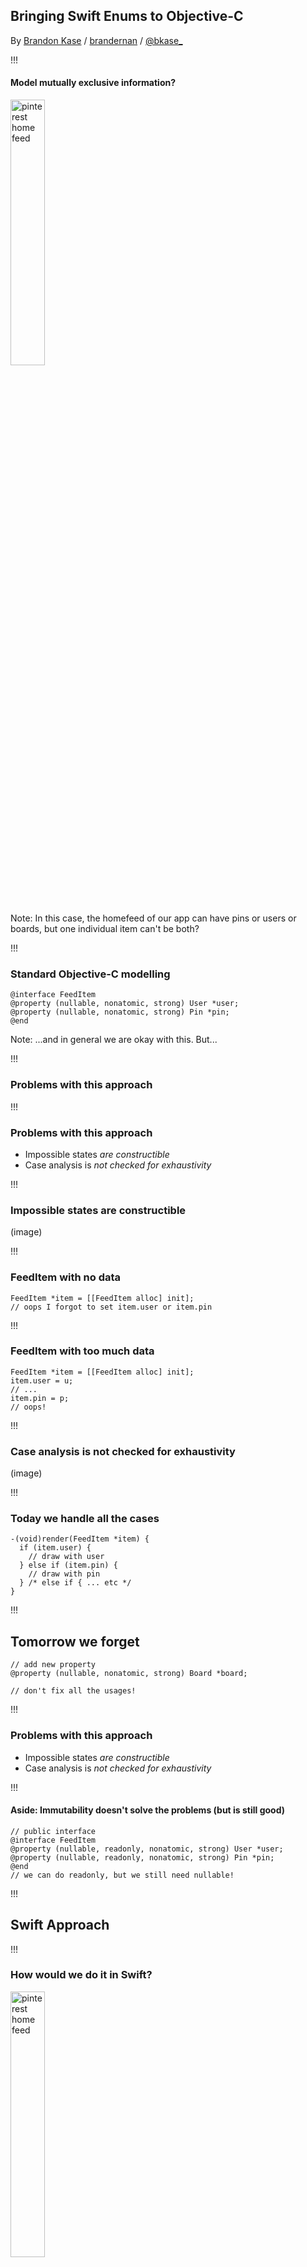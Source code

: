 <!-- .slide: data-background="#2aa198" -->
<!-- .slide: data-state="terminal" -->
## Bringing Swift Enums to Objective-C

By <a href="http://bkase.com">Brandon Kase</a> / <a href="https://www.pinterest.com/brandernan/"><i class="fa fa-pinterest" aria-hidden="true"></i>brandernan</a> / <a href="http://twitter.com/bkase_">@bkase_</a>

!!!

#### Model mutually exclusive information?

<img alt="pinterest home feed" src="img/feed.png" width="33%" height="33%">

Note: In this case, the homefeed of our app can have pins or users or boards, but one individual item can't be both?

!!!

### Standard Objective-C modelling

```objc
@interface FeedItem
@property (nullable, nonatomic, strong) User *user;
@property (nullable, nonatomic, strong) Pin *pin;
@end
```

Note: ...and in general we are okay with this. But...

!!!

### Problems with this approach

!!!

### Problems with this approach

* Impossible states *are constructible*
* Case analysis is *not checked for exhaustivity*

!!!

### Impossible states are constructible

(image)

!!!

### FeedItem with no data

```objc
FeedItem *item = [[FeedItem alloc] init];
// oops I forgot to set item.user or item.pin
```

!!!

### FeedItem with too much data

```objc
FeedItem *item = [[FeedItem alloc] init];
item.user = u;
// ...
item.pin = p;
// oops!
```

!!!

### Case analysis is not checked for exhaustivity

(image)

!!!

### Today we handle all the cases

```objc
-(void)render(FeedItem *item) {
  if (item.user) {
    // draw with user
  } else if (item.pin) {
    // draw with pin
  } /* else if { ... etc */
}
```

!!!

## Tomorrow we forget

```objc
// add new property
@property (nullable, nonatomic, strong) Board *board;

// don't fix all the usages!
```

!!!

### Problems with this approach

* Impossible states *are constructible*
* Case analysis is *not checked for exhaustivity*

!!!

#### Aside: Immutability doesn't solve the problems (but is still good)

```objc
// public interface
@interface FeedItem
@property (nullable, readonly, nonatomic, strong) User *user;
@property (nullable, readonly, nonatomic, strong) Pin *pin;
@end
// we can do readonly, but we still need nullable!
```

!!!

## Swift Approach

!!!

### How would we do it in Swift?

<img alt="pinterest home feed" src="img/feed.png" width="33%" height="33%">

!!!

### Swift Enums!

```swift
enum FeedItem {
  case user(user: User)
  case pin(pin: Pin)
}
```

!!!

### Why Swift Enums are good

* Impossible states are impossible *by construction*
* Compiler enforces *exhaustive* case analysis

!!!

### Impossible states are impossible by construction

(image)

!!!

### User is a user

```swift
let user = .user(data: userData)
```

!!!

### Pin is a pin

```swift
let pin = .pin(data: pinData)
```

!!!

### Mysterious things not possible

```swift
let bothPinAndUser = ???
let neitherPinNorUser = ???
```

Note: In other words, your code won't compile if you or your teammates forget some constraint

!!!

### Compiler enforces exhaustive case analysis

(image)

!!!

### Exhaustive case analysis

```swift
func render(item: GoodFeedItem) {
  switch item {
    case let .user(userData):
      // draw user
    case let .pin(pinData):
      // draw pin
  }
  // if you add a new case
  // the compiler will *save* you
}
```

!!!

### Why Swift Enums are good

* Impossible states are *impossible by construction*
* Compiler enforces *exhaustive case analysis*

!!!

### How often does this really happen?

![intuition](img/intuition.jpg)

!!!

## More use-cases

!!!

### Aside: Apple didn't invent this

!!!

### Aside: Apple didn't invent this

Other names for this construct:

* Algebraic data types
* Sum-of-products

!!!

### Examples of Algebraic Data Types

(image)

!!!

### Actions on a view-controller (1/3)

```swift
enum Action {
  case longPress(whichButton: ButtonTag)
  case submit(text: String)
  case cancel
}
```

!!!

### Barcode (2/3)

```swift
enum Barcode {
  case upc(Int, Int, Int, Int)
  case qr(String)
}
```

!!!

### Success or failure (3/3)

```swift
enum Result<Value,Error> {
  case Success(Value)
  case Failure(Error)
}
```

!!!

## Intuition about ADTs

<img alt="yin and yang" src="img/yinyang.png" width="50%" height="50%">

> https://upload.wikimedia.org/wikipedia/commons/thumb/1/17/Yin_yang.svg/1200px-Yin_yang.svg.png

Note: Dual to a class with properties, or tuple or struct in swift

!!!

### Safe modelling in Objective-C

!!!

### Requirements for safe modelling

* Impossible states are *impossible by construction*
* Compiler enforces *exhaustive case analysis*

!!!

### Step 1: Impossible states are impossible by construction

* No way to make a Pin and user at the same time
* No way to create some object that has neither a Pin nor a user.

!!!

### Step 1: Impossible states are impossible by construction

```objc
// inheritance and constructor specialization
// UserFeedItemTag=0 PinFeedItemTag=1
@interface FeedItem : NSObject
-(instancetype)initWithTag:(FeedItemTag *)tag;
@end
@interface UserFeedItem
-(FeedItem)initWithUserData:(UserData *)userData;
@end
@interface PinFeedItem // etc
```

Note: Omitting namespace for clarity

!!!

### Step 2: Compiler enforces all cases are handled

![enforce](img/enforce.jpg)

> http://www.justingary.com/wp-content/uploads/2016/07/Enforcement.jpg

Note: we can use a method with parameters for each case

!!!

### Step 2: Compiler enforces all cases are handled

```objc
// take 1
- (void)matchCaseUser:(void (^)(UserData *))caseUser
                orPin:(void (^)(PinData *))casePin;
```

!!!

### Step 2: Compiler enforces all cases are handled

```objc
// take 1
-(void)render {
  [feedItem matchCaseUser:^(UserData * userData){
    // draw user
  }, orPin:^(PinData * pin) {
    // draw pin
  }];
  // if we add another case, this will no longer compile
}
```

!!!

### Step 2: Compiler enforces all cases are handled

We can one-up `Swift enums`!

!!!

### Step 2: Compiler enforces all cases are handled

```objc
// take 2
FeedItem<ValueType>
+(ValueType)match:(FeedItem *)item
           orUser:(ValueType (^)(UserData *))caseUser
            orPin:(ValueType (^)(PinData *))casePin;
```

!!!

### Step 2: Compiler enforces all cases are handled

```objc
// take 1
-(NSNumber *)render {
  return [FeedItem<NSNumber *>
     match:item
    orUser:^NSNumber *(UserData *userData){
    // draw user
    return @1
  }, orPin:^NSNumber *(PinData *pin) {
    // draw pin
    return @2
  }];
  // we can return something as long as type
  // is the same in all branches
}
```

!!!

## So why do we need "Swift Enums"?

!!!

### This code is not good enough

* Too much boilerplate
* Case analysis not exhaustive everywhere

!!!

## Too much boilerplate

![matrix](img/code-matrix.jpg)

> http://www.myfreewallpapers.net/abstract/wallpapers/code-matrix.jpg

Note: Constrast with...

!!!

### No boilerplate

```objc
// compare to this
@interface FeedItem
@property (nullable, nonatomic, strong) user;
@property (nullable, nonatomic, strong) pin;
@end
// that's it!
```

Note: It's so much easier to do it this way

!!!

### Case analysis not exhaustive everywhere

(image)

!!!

### Implementation of match

```objc
+(ValueType)match:(FeedItem *)item
           orUser:(ValueType(^)(UserData *))caseUser
            orPin:(ValueType(^)(PinData *))casePin {
  switch (item.tag) {
  case UserFeedItemTag:
    return caseUser((UserData *)item);
  case PinFeedItemTag:
    return casePin((PinData *)item);
  /* … */
  }
  // we have the branch tree!
  // We can't forget to update this!
}
```

Note: And we still have the same sort of problem as before to manage this boilerplate

!!!

## Fix: Macros

Note: Macros can manage boilerplate and couple exhaustivity checks

!!!

## Macros can manage boilerplate

![manager](img/manager.jpg)

> http://www.eylean.com/blog/wp-content/uploads/2014/06/project-manager-multitasking.jpg

!!!

## The macro: ONE_OF

```objc
ONE_OF(FeedItem,
  CASE(Pin, PinData *, pinData)
  CASE(User, UserData *, userData /*, … */)
  /* … */
)
```

Note: We can make Swift enums! One of either a pin or a user

!!!

## Swift enum in Objective-C

```swift
// if you squint they look similar
enum FeedItem {
  case pin(PinData)
  case user(UserData)
}
```

```objc
// if you squint they look similar
ONE_OF(FeedItem,
  CASE(Pin, PinData *, pinData),
  CASE(User, UserData *, userData)
)
```

!!!

## How can we build it?

![builder](img/builder.jpg)

> http://clipart-library.com/clipart/385426.htm

Note: Let's talk about macros

!!!

## Macros in Objective-C

```objc
#define FOO @"bar"

NSLog(FOO); // logs "bar"
```

Note: Replace with a string

!!!

## Macros in Objective-C

```objc
#define FOO(x, y) @"x bar y"

NSLog(FOO(before, after)); // logs "before bar after"
```

Note: Macro functions

!!!

## Macros in Objective-C

```objc
#define FOO(x, y) @"x##y"

NSLog(FOO(before, after)); // logs "beforeafter"
```

Note: Token pasting

!!!

## Variadic macros

```objc
#define BAZ(a, b, c, ...) a##b##c
#define BAR(a, b, ...) a##b
#define FOO(...) BAR(__VA_ARGS__) BAZ(__VA_ARGS__)

FOO(1,2,3,4) // replaced with "12 123"
```

!!!

## How can we build it?

![crazy toothpick city street](img/toothpicks.jpg)

> http://s535395661.websitehome.co.uk/wp-content/uploads/2011/12/San-Fran-Toothpick-Model-41.jpg

Note: This seems like it's not enough

!!!

## What do we need?

```objc
ONE_OF(FeedItem,
  CASE(Pin, PinData *, pinData),
  CASE(user, UserData *, userData)
)
```

Note: variadic within the case, variadic across the cases, we need to communicate between the macros

!!!

## What do we need?

1. Variadic within the case
2. Variadic across the cases
3. Send the FeedItem prefix down to the cases
4. Send the case info up to the parent to put in match and constructors

!!!

## CONCATENATE

```objc
// This macro lets you x##y but x and/or y
// can be nested macro calls.
#define CONCATENATE(x, y) CONCATENATE1(x, y)
#define CONCATENATE1(x, y) CONCATENATE2(x, y)
#define CONCATENATE2(x, y) x##y
```

TODO attribute to stack overflow

!!!

## FOR_EACH

![for each](img/foreach.png)

Note:

!!!

## FOR_EACH

```objc
#define FOR_EACH_0(...)
#define FOR_EACH_1(what, x, ...) what(x)
#define FOR_EACH_2(what, x, ...)\
  what(x) \
  FOR_EACH_1(what, __VA_ARGS__)
#define FOR_EACH_3(what, x, ...)\
  what(x) \
  FOR_EACH_2(what, __VA_ARGS__)
// etc
```

TODO attribute the stack overflow

Note: one of these will be called, and cascades downwards

!!!

## FOR_EACH

```objc
#define FOR_EACH_NARG(...) \
  FOR_EACH_NARG_(__VA_ARGS__, FOR_EACH_RSEQ_N())
#define FOR_EACH_NARG_(...) \
  FOR_EACH_ARG_N(__VA_ARGS__)
#define FOR_EACH_ARG_N(_0, _1, /* … */, _7, N, ...) N
#define FOR_EACH_RSEQ_N() 8, 7, 6, 5, 4, 3, 2, 1, 0
```

Note: NARG will be invoked to select the suffix of the correct spot in the waterfall, the trick is that the numbers push back the others

!!!

## FOR_EACH

```objc
#define ARG_N(_0, _1, _2, _3, N, ...) N
ARG_N(4, 3, 2, 1, 0) // yeilds 0
ARG_N(x, 4, 3, 2, 1, 0) // yeilds 1
ARG_N(x, y, 4, 3, 2, 1, 0) // yeilds 2
```

!!!

## FOR_EACH

```objc
#define FOR_EACH_(N, what, ...) \
  CONCATENATE(FOR_EACH_, N)(what, __VA_ARGS__)
#define FOR_EACH(what, ...) \
  FOR_EACH_(FOR_EACH_NARG(__VA_ARGS__), what, __VA_ARGS__)
```

Note: Invoke the proper FOR_EACH_N using FOR_EACH_NARG

!!!

## FOR_DOUBLE_EACH

```objc
CASE(Pin, PinData *, pinData, NSNumber *, otherStuff)
// we want to run a macro on the type and value in a pairs
// FOO(type, value)
```

!!!

## FOR_DOUBLE_EACH

```objc
#define FOR_DOUBLE_EACH_0(...)
#define FOR_DOUBLE_EACH_1(what, x, y, ...) what(x, y)
#define FOR_DOUBLE_EACH_2(what, x, y, ...)\
  what(x, y) \
  FOR_DOUBLE_EACH_1(what, __VA_ARGS__)
```

Note: Similar but we're invoking the inner macro with two params

!!!

## FOR_DOUBLE_EACH

```objc
#define FDE_ARG_N(_0, /* … */, _1, F1, /* … */, _7, F7, N, ...) N
#define FDE_RSEQ_N() 8, 8, 7, 7, /* … */, 1, 1, 0
```

Note: Here's how we adjust the arg pushing

!!!

## Handling Case

```objc
CASE(Pin, PinData *, pinData, NSNumber *, otherStuff)
```

Note: Now we can run through the type and values and expand that to what we need

!!!

## Passing data upwards

```objc
#define CHILD(a, b) a , b , using##a##b 
#define PARENT(secret, c) RUN (c, secret)
#define RUN(x, y, z, secret) x woo secret y woo z
PARENT(password, CHILD(a, b))
```

Note: we return a list of arguments to be evaulated by another macro

!!!

## Passing data upwards

```objc
// name, (typ, arg)...
// returns:
//    (name, ifaceChunk, implChunk, privateChunk)...
//    where chunk =
//        starting at the line after @interface
//        and the line after @implementation
//        INCLUDES @end
#define CASE(name, typ, var, ...) \
/* … */
```

Note: Case returns it's name so the parent can use it, and a few chunks of code that rely on the knowledge of the parameters inside case

!!!

## Passing data down

We can do this by including an extra parameter inside our `FOR_EACH`

!!!

## Passing data

```objc
// returns:
//    (name, ifaceChunk, implChunk, privateChunk)...
#define CASE(name, typ, var, ...) \
/* … */
#define ONE_OF(prefix, ...) \
```

Note: We pass up 4 things from each case; that means we want to run a macro over groups of 4 things + we need the prefix (a constant)

!!!

## FOR_QUAD_CONST_EACH

```objc
#define ONE_OF(prefix, ...) \
  FOR_QUAD_CONST_EACH(FOO, prefix, __VA_ARGS__) \
  /* … */
```

Note: Invoke ONE_FORWARD_DECLARATION macro with the constant `prefix` parameter over every 4 arguments in va args

!!!

## FOR_QUAD_CONST_EACH

```objc
#define FOR_QUAD_CONST_EACH_0(...)
#define FOR_QUAD_CONST_EACH_1(what, c, x, y, z, w, ...)\
  what(c, x, y, z, w)
#define FOR_QUAD_CONST_EACH_2(what, c, x, y, z, w, ...)\
  what(c, x, y, z, w) \
  FOR_QUAD_CONST_EACH_1(what, c, __VA_ARGS__)

#define FQCE_ARG_N(/* … */, _1, F1, F11, F111, /* … */
#define FQCE_RSEQ_N() 8, 8, 8, 8, 7, 7, 7, 7, 6, 6, 6, 6, /* … */
```

Note: Same story as before

!!!

## Macro

The rest is simple!

!!!

## Downsides

Debugging?

!!!

## Downsides

```objc
// Macros can't capitalize
[PinFeedItem initWithpinData:(PinData *)data]
```

!!!

## Pinterest usage

!!!


